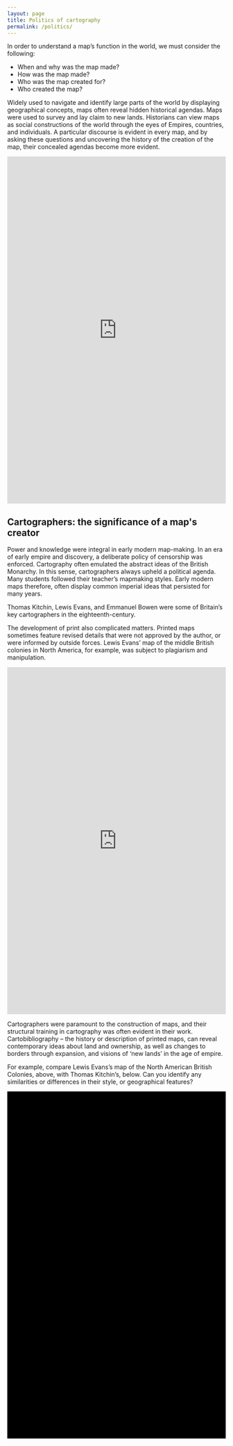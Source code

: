 ```yaml
---
layout: page
title: Politics of cartography
permalink: /politics/
---
```

In order to understand a map’s function in the world, we must consider the following: 
- When and why was the map made?
- How was the map made?
- Who was the map created for?
- Who created the map?  

Widely used to navigate and identify large parts of the world by displaying geographical concepts, maps often reveal hidden historical agendas. Maps were used to survey and lay claim to new lands. Historians can view maps as social constructions of the world through the eyes of Empires, countries, and individuals. A particular discourse is evident in every map, and by asking these questions and uncovering the history of the creation of the map, their concealed agendas become more evident.  

<!-- Edit link: https://www.exhibit.so/exhibits/edit/r9Rris8WndcTus1cq8tw -->
<iframe src="https://www.exhibit.so/exhibits/QEGM853RyqgVhT6AneZ1?embedded=true" width="100%" height="800px" allowfullscreen allow="autoplay" frameborder="0"></iframe>

## Cartographers: the significance of a map's creator

Power and knowledge were integral in early modern map-making. In an era of early empire and discovery, a deliberate policy of censorship was enforced. Cartography often emulated the abstract ideas of the British Monarchy. In this sense, cartographers always upheld a political agenda.  Many students followed their teacher’s mapmaking styles. Early modern maps therefore, often display common imperial ideas that persisted for many years.  

Thomas Kitchin, Lewis Evans, and Emmanuel Bowen were some of Britain’s key cartographers in the eighteenth-century. 

The development of print also complicated matters. Printed maps sometimes feature revised details that were not approved by the author, or were informed by outside forces. Lewis Evans’ map of the middle British colonies in North America, for example, was subject to plagiarism and manipulation. 

<iframe src="https://uv-v4.netlify.app/uv.html#?manifest=https://www.loc.gov/item/74693076/manifest.json&c=0&m=0&cv=0&config=&locales=en-GB:English (GB),cy-GB:Cymraeg,fr-FR:Français (FR),pl-PL:Polski,sv-SE:Svenska&xywh=-1125,0,12021,6233&r=0" width="100%" height="800px" allowfullscreen frameborder="0"></iframe>

Cartographers were paramount to the construction of maps, and their structural training in cartography was often evident in their work. Cartobibliography – the history or description of printed maps, can reveal contemporary ideas about land and ownership, as well as changes to borders through expansion, and visions of ‘new lands’ in the age of empire.  

For example, compare Lewis Evans’s map of the North American British Colonies, above, with Thomas Kitchin’s, below. Can you identify any similarities or differences in their style, or geographical features?

<div class="uv" data-locale="en-GB:English (GB),cy-GB:Cymraeg" data-config="/config.json" data-uri="https://librarysearch.cardiff.ac.uk/view/iiif/presentation/44WHELF_CAR/12230832620002420/manifest?iiifVersion=2" data-collectionindex="0" data-manifestindex="0" data-sequenceindex="0" data-canvasindex="1" data-xywh="-833,316,7895,3733" data-rotation="0" style="width:100%; height:800px; background-color: #000"></div><script type="text/javascript" id="embedUV" src="https://universalviewer.io/vendor/uv/lib/embed.js"></script><script type="text/javascript">/* wordpress fix */</script>